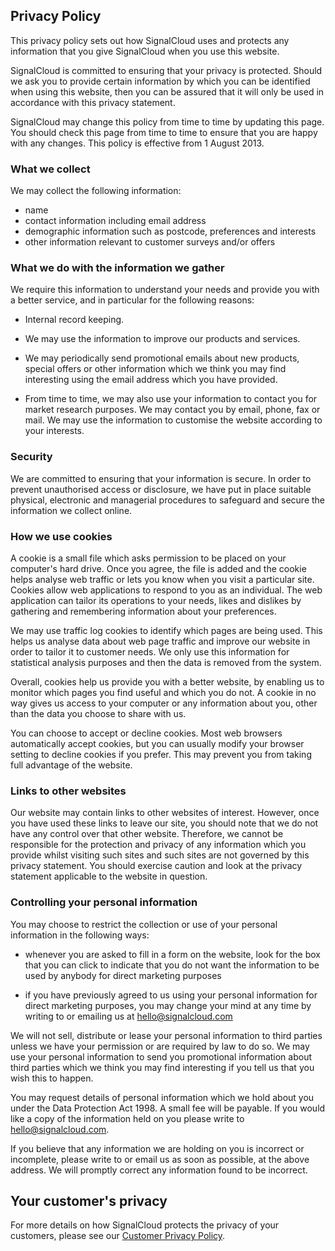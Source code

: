 ## Privacy Policy

This privacy policy sets out how SignalCloud uses and protects any information that you give SignalCloud when you use this website.

SignalCloud is committed to ensuring that your privacy is protected. Should we ask you to provide certain information by which you can be identified when using this website, then you can be assured that it will only be used in accordance with this privacy statement.

SignalCloud may change this policy from time to time by updating this page. You should check this page from time to time to ensure that you are happy with any changes. This policy is effective from 1 August 2013.


### What we collect

We may collect the following information:

*	name
*	contact information including email address
*	demographic information such as postcode, preferences and interests
*	other information relevant to customer surveys and/or offers


### What we do with the information we gather

We require this information to understand your needs and provide you with a better service, and in particular for the following reasons:

*	Internal record keeping. 

*	We may use the information to improve our products and services. 

*	We may periodically send promotional emails about new products, special offers or other information which we think you may find interesting using the email address which you have provided.  

*	From time to time, we may also use your information to contact you for market research purposes. We may contact you by email, phone, fax or mail. We may use the information to customise the website according to your interests.


### Security

We are committed to ensuring that your information is secure. In order to prevent unauthorised access or disclosure, we have put in place suitable physical, electronic and managerial procedures to safeguard and secure the information we collect online. 


### How we use cookies
A cookie is a small file which asks permission to be placed on your computer's hard drive. Once you agree, the file is added and the cookie helps analyse web traffic or lets you know when you visit a particular site. Cookies allow web applications to respond to you as an individual. The web application can tailor its operations to your needs, likes and dislikes by gathering and remembering information about your preferences. 

We may use traffic log cookies to identify which pages are being used. This helps us analyse data about web page traffic and improve our website in order to tailor it to customer needs. We only use this information for statistical analysis purposes and then the data is removed from the system. 

Overall, cookies help us provide you with a better website, by enabling us to monitor which pages you find useful and which you do not. A cookie in no way gives us access to your computer or any information about you, other than the data you choose to share with us. 

You can choose to accept or decline cookies. Most web browsers automatically accept cookies, but you can usually modify your browser setting to decline cookies if you prefer. This may prevent you from taking full advantage of the website.


### Links to other websites
Our website may contain links to other websites of interest. However, once you have used these links to leave our site, you should note that we do not have any control over that other website. Therefore, we cannot be responsible for the protection and privacy of any information which you provide whilst visiting such sites and such sites are not governed by this privacy statement. You should exercise caution and look at the privacy statement applicable to the website in question.


### Controlling your personal information

You may choose to restrict the collection or use of your personal information in the following ways:

*	whenever you are asked to fill in a form on the website, look for the box that you can click to indicate that you do not want the information to be used by anybody for direct marketing purposes

*	if you have previously agreed to us using your personal information for direct marketing purposes, you may change your mind at any time by writing to or emailing us at [hello@signalcloud.com](hello@signalcloud.com)

We will not sell, distribute or lease your personal information to third parties unless we have your permission or are required by law to do so. We may use your personal information to send you promotional information about third parties which we think you may find interesting if you tell us that you wish this to happen.

You may request details of personal information which we hold about you under the Data Protection Act 1998. A small fee will be payable. If you would like a copy of the information held on you please write to [hello@signalcloud.com](hello@signalcloud.com).

If you believe that any information we are holding on you is incorrect or incomplete, please write to or email us as soon as possible, at the above address. We will promptly correct any information found to be incorrect.


## Your customer's privacy

For more details on how SignalCloud protects the privacy of your customers, please see our [Customer Privacy Policy](/policies/customers).
